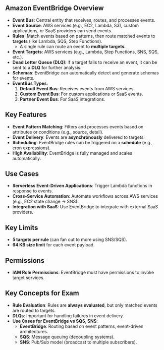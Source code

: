 ## Amazon EventBridge Overview
- **Event Bus**: Central entity that receives, routes, and processes events.
- **Event Source**: AWS services (e.g., EC2, Lambda, S3), custom applications, or SaaS providers can send events.
- **Rules**: Match events based on patterns, then route matched events to **targets** (like Lambda, SQS, Step Functions).
  - A single rule can route an event to **multiple targets**.
- **Event Targets**: AWS services (e.g., Lambda, Step Functions, SNS, SQS, etc.).
- **Dead Letter Queue (DLQ)**: If a target fails to receive an event, it can be sent to a **DLQ** for further analysis.
- **Schemas**: EventBridge can automatically detect and generate schemas for events.
- **EventBus Types**:
  1. **Default Event Bus**: Receives events from AWS services.
  2. **Custom Event Bus**: For custom applications or SaaS events.
  3. **Partner Event Bus**: For SaaS integrations.

## Key Features
- **Event Pattern Matching**: Filters and processes events based on attributes or conditions (e.g., source, detail).
- **Event Delivery**: Events are **asynchronously** delivered to targets.
- **Scheduling**: EventBridge rules can be triggered on a **schedule** (e.g., cron expressions).
- **High Availability**: EventBridge is fully managed and scales automatically.

## Use Cases
- **Serverless Event-Driven Applications**: Trigger Lambda functions in response to events.
- **Cross-Service Automation**: Automate workflows across AWS services (e.g., EC2 state change → SNS).
- **Integration with SaaS**: Use EventBridge to integrate with external SaaS providers.

## Key Limits
- **5 targets per rule** (can fan out to more using SNS/SQS).
- **64 KB size limit** for each event payload.

## Permissions
- **IAM Role Permissions**: EventBridge must have permissions to invoke target services.

## Key Concepts for Exam
- **Rule Evaluation**: Rules are **always evaluated**, but only matched events are routed to targets.
- **DLQs**: Important for handling failures in event delivery.
- **Use Cases for EventBridge vs SQS, SNS**:
  - **EventBridge**: Routing based on event patterns, event-driven architectures.
  - **SQS**: Message queuing (decoupling systems).
  - **SNS**: Pub/Sub model (broadcast to multiple subscribers).